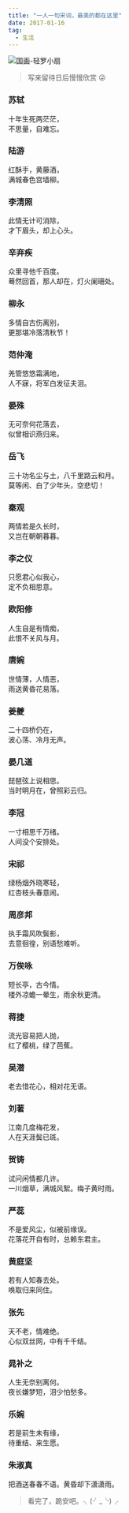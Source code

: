 ```yaml
---
title: "一人一句宋词，最美的都在这里"
date: 2017-01-16
tag:
  - 生活
---
```


![国画-轻罗小扇](http://img1.ph.126.net/-sEd75TRJxT-HbT6X5ZfAg==/893683051156742413.jpg)

> 写来留待日后慢慢欣赏 😜

### 苏轼

十年生死两茫茫，  
不思量，自难忘。

### 陆游

红酥手，黄藤酒，  
满城春色宫墙柳。

### 李清照

此情无计可消除，  
才下眉头，却上心头。

### 辛弃疾

众里寻他千百度。  
蓦然回首，那人却在，灯火阑珊处。

### 柳永

多情自古伤离别，  
更那堪冷落清秋节！

### 范仲淹

羌管悠悠霜满地，  
人不寐，将军白发征夫泪。

### 晏殊

无可奈何花落去，  
似曾相识燕归来。

### 岳飞

三十功名尘与土，八千里路云和月。  
莫等闲、白了少年头，空悲切！

### 秦观

两情若是久长时，  
又岂在朝朝暮暮。

### 李之仪

只愿君心似我心，  
定不负相思意。

### 欧阳修

人生自是有情痴，  
此恨不关风与月。

### 唐婉

世情薄，人情恶，  
雨送黄昏花易落。

### 姜夔

二十四桥仍在，  
波心荡、冷月无声。

### 晏几道

琵琶弦上说相思。  
当时明月在，曾照彩云归。

### 李冠

一寸相思千万绪。  
人间没个安排处。

### 宋祁

绿杨烟外晓寒轻，  
红杏枝头春意闹。

### 周彦邦

执手霜风吹鬓影，  
去意徊徨，别语愁难听。

### 万俟咏

短长亭，古今情。  
楼外凉蟾一晕生，雨余秋更清。

### 蒋捷

流光容易把人抛，  
红了樱桃，绿了芭蕉。

### 吴潜

老去惜花心，相对花无语。

### 刘著

江南几度梅花发，  
人在天涯鬓已斑。

### 贺铸

试问闲情都几许。  
一川烟草，满城风絮。梅子黄时雨。

### 严蕊

不是爱风尘，似被前缘误。  
花落花开自有时，总赖东君主。

### 黄庭坚

若有人知春去处。  
唤取归来同住。

### 张先

天不老，情难绝。  
心似双丝网，中有千千结。

### 晁补之

人生无奈别离何。  
夜长嫌梦短，泪少怕愁多。

### 乐婉

若是前生未有缘，  
待重结、来生愿。

### 朱淑真

把酒送春春不语。黄昏却下潇潇雨。

> 看完了，跪安吧。╮(╯_╰)╭
